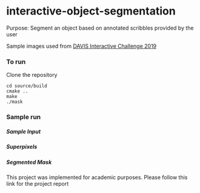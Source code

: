 # interactive-object-segmentation
Purpose: Segment an object based on annotated scribbles provided by the user

Sample images used from [DAVIS Interactive Challenge 2019](https://davischallenge.org/challenge2018/interactive.html "DAVIS 2019")

### To run
Clone the repository

```
cd source/build
cmake ..
make
./mask
```

### Sample run
##### Sample Input

##### Superpixels

##### Segmented Mask


This project was implemented for academic purposes. Please follow this link for the project report

